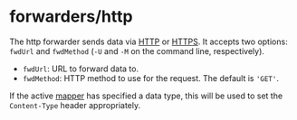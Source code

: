 # forwarders/http

The http forwarder sends data via [HTTP] or [HTTPS]. It accepts two options: `fwdUrl` and `fwdMethod` (`-U` and `-M` on the command line, respectively).

* `fwdUrl`: URL to forward data to.
* `fwdMethod`: HTTP method to use for the request. The default is `'GET'`.

If the active [mapper] has specified a data type, this will be used to set the `Content-Type` header appropriately.

[http]: http://en.wikipedia.org/wiki/Hypertext_Transfer_Protocol
[https]: http://en.wikipedia.org/wiki/HTTP_Secure
[mapper]: ../mappers/README.md
